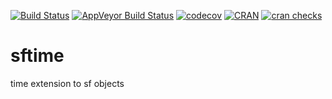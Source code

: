 [![Build Status](https://travis-ci.org/r-spatial/sftime.png?branch=master)](https://travis-ci.org/r-spatial/sftime) [![AppVeyor Build Status](https://ci.appveyor.com/api/projects/status/github/r-spatial/sftime?branch=master&svg=true)](https://ci.appveyor.com/project/edzerpebesma/sftime)
[![codecov](https://codecov.io/gh/r-spatial/sftime/branch/master/graph/badge.svg)](https://codecov.io/gh/r-spatial/sftime)
[![CRAN](https://www.r-pkg.org/badges/version/sftime)](https://cran.r-project.org/package=sftime) 
[![cran checks](https://cranchecks.info/badges/worst/sftime)](https://cran.r-project.org/web/checks/check_results_sftime.html)

# sftime
time extension to sf objects
